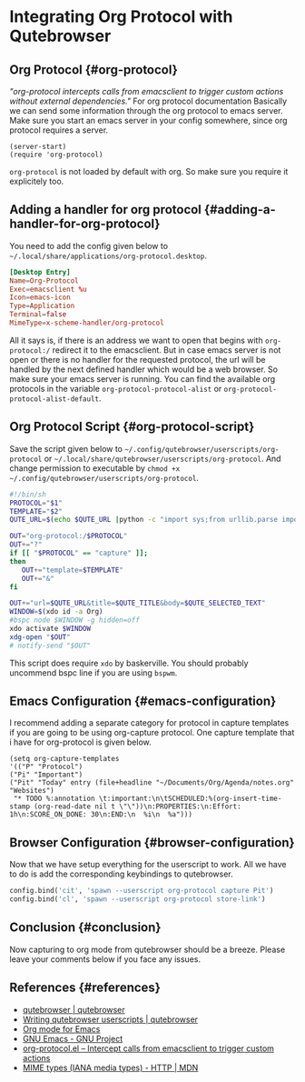 # Integrating Org Protocol with Qutebrowser


## Org Protocol {#org-protocol}

_"org-protocol intercepts calls from emacsclient to trigger custom actions without external dependencies."_ For org protocol documentation
Basically we can send some information through the org protocol to emacs server.
Make sure you start an emacs server in your config somewhere, since org protocol requires a server.

```emacs-lisp
(server-start)
(require 'org-protocol)
```

`org-protocol` is not loaded by default with org. So make sure you require it explicitely too.


## Adding a handler for org protocol {#adding-a-handler-for-org-protocol}

You need to add the config given below to `~/.local/share/applications/org-protocol.desktop`.

```conf
[Desktop Entry]
Name=Org-Protocol
Exec=emacsclient %u
Icon=emacs-icon
Type=Application
Terminal=false
MimeType=x-scheme-handler/org-protocol
```

All it says is, if there is an address we want to open that begins with `org-protocol:/` redirect it to the emacsclient. But in case emacs server is not open or there is no handler for the requested protocol, the url will be handled by the next defined handler which would be a web browser. So make sure your emacs server is running. You can find the available org protocols in the variable `org-protocol-protocol-alist` or `org-protocol-protocol-alist-default`.


## Org Protocol Script {#org-protocol-script}

Save the script given below to `~/.config/qutebrowser/userscripts/org-protocol` or `~/.local/share/qutebrowser/userscripts/org-protocol`. And change permission to executable by `chmod +x ~/.config/qutebrowser/userscripts/org-protocol`.

```bash
#!/bin/sh
PROTOCOL="$1"
TEMPLATE="$2"
QUTE_URL=$(echo $QUTE_URL |python -c "import sys;from urllib.parse import quote;print(quote(sys.stdin.readline()))")

OUT="org-protocol:/$PROTOCOL"
OUT+="?"
if [[ "$PROTOCOL" == "capture" ]];
then
   OUT+="template=$TEMPLATE"
   OUT+="&"
fi

OUT+="url=$QUTE_URL&title=$QUTE_TITLE&body=$QUTE_SELECTED_TEXT"
WINDOW=$(xdo id -a Org)
#bspc node $WINDOW -g hidden=off
xdo activate $WINDOW
xdg-open "$OUT"
# notify-send "$OUT"
```

This script does require `xdo` by baskerville. You should probably uncommend bspc line if you are using `bspwm`.


## Emacs Configuration {#emacs-configuration}

I recommend adding a separate category for protocol in capture templates if you are going to be using org-capture protocol. One capture template that i have for org-protocol is given below.

```emacs-lisp
(setq org-capture-templates
'(("P" "Protocol")
("Pi" "Important")
("Pit" "Today" entry (file+headline "~/Documents/Org/Agenda/notes.org" "Websites")
 "* TODO %:annotation \t:important:\n\tSCHEDULED:%(org-insert-time-stamp (org-read-date nil t \"\"))\n:PROPERTIES:\n:Effort: 1h\n:SCORE_ON_DONE: 30\n:END:\n  %i\n  %a")))
```


## Browser Configuration {#browser-configuration}

Now that we have setup everything for the userscript to work. All we have to do is add the corresponding keybindings to qutebrowser.

```python
config.bind('cit', 'spawn --userscript org-protocol capture Pit')
config.bind('cl', 'spawn --userscript org-protocol store-link')
```


## Conclusion {#conclusion}

Now capturing to org mode from qutebrowser should be a breeze. Please leave your comments below if you face any issues.


## References {#references}

-   [qutebrowser | qutebrowser](https://qutebrowser.org/)
-   [Writing qutebrowser userscripts | qutebrowser](https://qutebrowser.org/doc/userscripts.html)
-   [Org mode for Emacs](https://orgmode.org/)
-   [GNU Emacs - GNU Project](https://www.gnu.org/software/emacs/)
-   [org-protocol.el – Intercept calls from emacsclient to trigger custom actions](https://orgmode.org/worg/org-contrib/org-protocol.html)
-   [MIME types (IANA media types) - HTTP | MDN](https://developer.mozilla.org/en-US/docs/Web/HTTP/Basics%5Fof%5FHTTP/MIME%5Ftypes)
